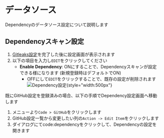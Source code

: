 # データソース

Dependencyのデータソース設定について説明します

## Dependencyスキャン設定

1. [Gitleaks設定](gitleaks_datasource.md#gitleaksスキャン設定)を完了した後に設定画面が表示されます
2. 以下の項目を入力し`EDIT`をクリックしてください
    - **Enable Dependency**: ONにすることで、Dependencyスキャンが設定できる様になります (新規登録時はデフォルトでON)
        - OFFにして`EDIT`をクリックすることで、既存の設定が削除されます
    ![Dependency設定](/img/code/dependency_setting.png){style="width:500px"}

既にGitHub設定を登録済みの場合、以下の手順でDependency設定画面へ移動します

1. メニューより`Code > GitHub`をクリックします
2. GitHub設定一覧から変更したい列の`Action -> Edit Item`をクリックします
3. ダイアログにてcode:dependencyをクリックして、Dependencyの設定を開きます

